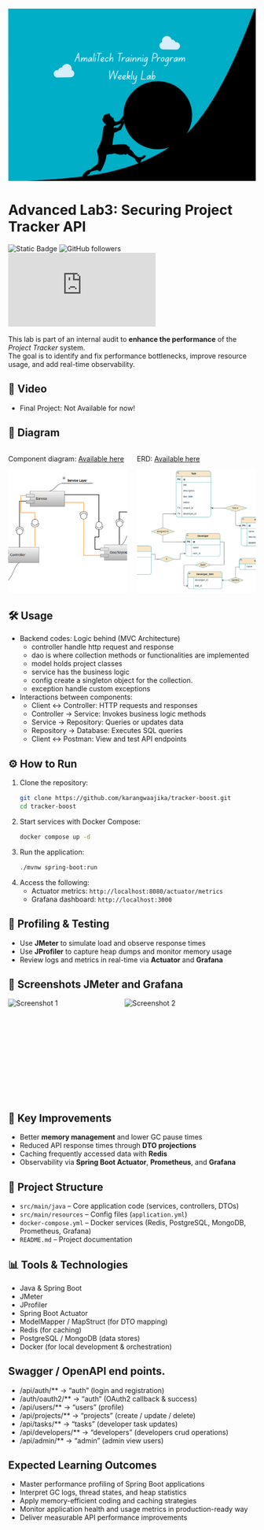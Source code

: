 [//]: # (![challenge banner]&#40;image/amaliTechLab.webp&#41;)
<img src="image/AmalitTech.png" alt="drawing" style="height:350px; width: 1000px"/>
# Advanced Lab3: Securing Project Tracker API

![Static Badge](https://img.shields.io/badge/Framework_used-0-green?style=flat)
![GitHub followers](https://img.shields.io/github/followers/karangwaajika)
![GitHub file size in bytes](https://img.shields.io/github/size/karangwaajika/codeOfAfrica-challenges/index.html)


This lab is part of an internal audit to **enhance the performance** of the _Project Tracker_ system.  
The goal is to identify and fix performance bottlenecks, improve resource usage, and add real-time observability.

## 🎥 Video
* Final Project: Not Available for now!
  
## 🧩 Diagram

<div style="display: flex; gap: 20px;">
  <div style="flex: 1;">
    <p>Component diagram: <a href="https://drive.google.com/file/d/1_ltTqN6KSubbTDNp-c-W7sVSpbAdLDPH/view?usp=sharing">Available here</a></p>
    <img src="image/componentDiagram.png" alt="Component Diagram" style="height: 250px; width: 100%; object-fit: cover;">
  </div>
  <div style="flex: 1;">
    <p>ERD: <a href="https://drive.google.com/file/d/1yx91iDzRJZj91rGV1AZgFM__RQeRkDOn/view?usp=sharing">Available here</a></p>
    <img src="image/erdlab2.png" alt="ERD" style="height: 250px; width: 100%; object-fit: cover;">
  </div>
</div>

  
## 🛠 Usage
* Backend codes: Logic behind (MVC Architecture)
    - controller handle http request and response
    - dao is where collection methods or functionalities are implemented
    - model holds project classes
    - service has the business logic
    - config create a singleton object for the collection.
    - exception handle custom exceptions
* Interactions between components:
    - Client ↔ Controller: HTTP requests and responses
    - Controller → Service: Invokes business logic methods
    - Service → Repository: Queries or updates data
    - Repository → Database: Executes SQL queries
    - Client ↔ Postman: View and test API endpoints

## ⚙ **How to Run**

1. Clone the repository:
   ```bash
   git clone https://github.com/karangwaajika/tracker-boost.git
   cd tracker-boost
2. Start services with Docker Compose:
   ```bash
   docker compose up -d  
3. Run the application:
   ```bash
   ./mvnw spring-boot:run  
4. Access the following:
     - Actuator metrics: `http://localhost:8080/actuator/metrics`
     - Grafana dashboard: `http://localhost:3000`

## 🧪 Profiling & Testing

- Use **JMeter** to simulate load and observe response times
- Use **JProfiler** to capture heap dumps and monitor memory usage
- Review logs and metrics in real-time via **Actuator** and **Grafana**

## 📸 Screenshots JMeter and Grafana

<div style="display: flex; gap: 10px;">
  <img src="image/labjmeter.png" alt="Screenshot 1" style="height: 200px; width: 45%;"/>
  <img src="image/lab-grafana.png" alt="Screenshot 2" style="height: 200px; width: 45%;"/>
</div>

## 📌 Key Improvements

- Better **memory management** and lower GC pause times
- Reduced API response times through **DTO projections**
- Caching frequently accessed data with **Redis**
- Observability via **Spring Boot Actuator**, **Prometheus**, and **Grafana**

## 🧩 Project Structure

- `src/main/java` – Core application code (services, controllers, DTOs)
- `src/main/resources` – Config files (`application.yml`)
- `docker-compose.yml` – Docker services (Redis, PostgreSQL, MongoDB, Prometheus, Grafana)
- `README.md` – Project documentation

## 📊 **Tools & Technologies**

- Java & Spring Boot
- JMeter
- JProfiler
- Spring Boot Actuator
- ModelMapper / MapStruct (for DTO mapping)
- Redis (for caching)
- PostgreSQL / MongoDB (data stores)
- Docker (for local development & orchestration)

## Swagger / OpenAPI end points.
*  /api/auth/**               →  “auth”       (login and registration)
*  /auth/oauth2/**            →  “auth”       (OAuth2 callback & success)
*  /api/users/**              →  “users”      (profile)
*  /api/projects/**           →  “projects”   (create / update / delete)
*  /api/tasks/**              →  “tasks”      (developer task updates)
*  /api/developers/**         →  “developers” (developers crud operations)
*  /api/admin/**              →  “admin”      (admin view users)

## Expected Learning Outcomes

- Master performance profiling of Spring Boot applications
- Interpret GC logs, thread states, and heap statistics
- Apply memory-efficient coding and caching strategies
- Monitor application health and usage metrics in production-ready way
- Deliver measurable API performance improvements
